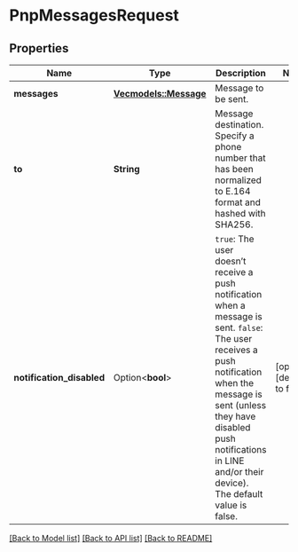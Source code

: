 # PnpMessagesRequest

## Properties

Name | Type | Description | Notes
------------ | ------------- | ------------- | -------------
**messages** | [**Vec<models::Message>**](Message.md) | Message to be sent. | 
**to** | **String** | Message destination. Specify a phone number that has been normalized to E.164 format and hashed with SHA256. | 
**notification_disabled** | Option<**bool**> | `true`: The user doesn’t receive a push notification when a message is sent. `false`: The user receives a push notification when the message is sent (unless they have disabled push notifications in LINE and/or their device). The default value is false.  | [optional][default to false]

[[Back to Model list]](../README.md#documentation-for-models) [[Back to API list]](../README.md#documentation-for-api-endpoints) [[Back to README]](../README.md)


